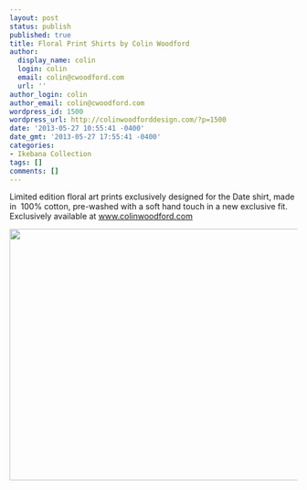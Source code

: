 ```yaml
---
layout: post
status: publish
published: true
title: Floral Print Shirts by Colin Woodford
author:
  display_name: colin
  login: colin
  email: colin@cwoodford.com
  url: ''
author_login: colin
author_email: colin@cwoodford.com
wordpress_id: 1500
wordpress_url: http://colinwoodforddesign.com/?p=1500
date: '2013-05-27 10:55:41 -0400'
date_gmt: '2013-05-27 17:55:41 -0400'
categories:
- Ikebana Collection
tags: []
comments: []
---
```

<div class = "posts-box">
<p>Limited edition floral art prints exclusively designed for the Date shirt, made in &nbsp;100% cotton, pre-washed with a soft hand touch in a new exclusive fit. Exclusively available at <a href="http://colinwoodford.com">www.colinwoodford.com</a></p>
<p><a href="http://colinwoodford.com"><img class="aligncenter size-full wp-image-1552" alt="" src="http://colinwoodforddesign.com/wp-content/uploads/2013/06/FBikebanacollection.jpg" width="520" height="440" /></a></p>
</div>